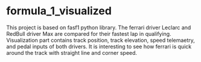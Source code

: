 # formula_1_visualized
This project is based on fasf1 python library. The ferrari driver Leclarc and RedBull driver Max are compared for their fastest lap in qualifying. Visualization part contains track position, track elevation, speed telemaetry, and pedal inputs of both drivers. It is interesting to see how ferrari is quick around the track with straight line and corner speed.  
